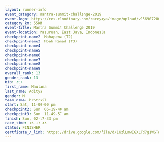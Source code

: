 ```yaml
---
layout: runner-info 
event_category: mantra-summit-challenge-2019 
event-logo: https://res.cloudinary.com/raceyaya/image/upload/v1569072809/logo/mantra-image_segrbx.jpg
category_km: 55KM 
event-title: Mantra Summit Challenge 2019 
event-location: Pasuruan, East Java, Indonesia 
checkpoint-name2: Mahapena (T2) 
checkpoint-name3: Mbah Kamad (T3) 
checkpoint-name4: 
checkpoint-name5: 
checkpoint-name6: 
checkpoint-name7: 
checkpoint-name8: 
checkpoint-name9: 
overall_rank: 13
gender_rank: 13
bib: 307
first_name: Maulana
last_name: Aditya
gender: M
team_name: brotrail
start: Sat, 11-00-00 pm
checkpoint2: Sun, 06-19-40 am
checkpoint3: Sun, 11-49-57 am
finish: Sun, 02-17-33 pm
race_time: 15-17-33
status: FINISHER
certficate_/_link: https://drive.google.com/file/d/1KzlLmwIGXLTd7g1WGTwQMA-VcnfrUlNC/view?usp=sharing
---
```

